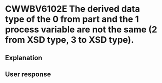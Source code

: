 # CWWBV6102E The derived data type of the 0 from part and the 1 process variable are not the same (2 from XSD type, 3 to XSD type).

## Explanation

## User response
